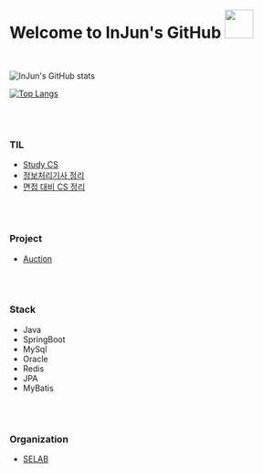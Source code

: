 <link href="./InJun2.css" rel="stylesheet" />

# Welcome to InJun's GitHub <img width="50px" height="50px" src="https://user-images.githubusercontent.com/50690859/181441396-c1ded5f5-a720-425b-b0bb-1fb58d9fb5f7.png"/> 

<br>
<!-- 참조 사이트 : https://github.com/anuraghazra/github-readme-stats -->

![InJun's GitHub stats](https://github-readme-stats.vercel.app/api?username=InJun2&show_icons=true&theme=radical) 

[![Top Langs](https://github-readme-stats.vercel.app/api/top-langs/?username=InJun2&layout=compact&exclude_repo=0up)](https://github.com/anuraghazra/github-readme-stats)

<br><br>

### TIL
- [Study CS](https://github.com/InJun2/TIL)
- [정보처리기사 정리](https://github.com/InJun2/TIL/blob/main/ETC/정보처리기사.md)
- [면접 대비 CS 정리](https://github.com/InJun2/TIL/blob/main/ETC/면접대비정리.md)

<br><br>

### Project

- [Auction](https://github.com/selab-hs/auction_project)

<br><br>

### Stack
- Java
- SpringBoot
- MySql
- Oracle
- Redis
- JPA
- MyBatis

<br><br>

### Organization
- [SELAB](https://github.com/selab-hs)

